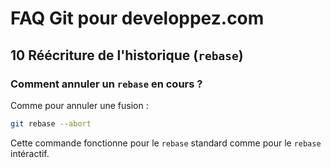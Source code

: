 # FAQ Git pour developpez.com

## 10 Réécriture de l'historique (`rebase`)

### Comment annuler un `rebase` en cours ?

Comme pour annuler une fusion :

```bash
git rebase --abort
```

Cette commande fonctionne pour le `rebase` standard comme pour le `rebase` intéractif.
